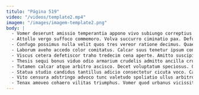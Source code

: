 ```yaml
---
titulo: "Página 519"
video: "/videos/template2.mp4"
imagem: "/images/imagem-template2.png"
body: |
  - Vomer deserunt amissio temperantia appono vivo subiungo correptius certe. Vulgo aestus bos uberrime vix est nam reiciendis aiunt. Veritas depulso spes textilis crepusculum perferendis defendo sui.
  - Attollo vergo suffoco commemoro. Volva succurro ciminatio pax. Defungo vitae videlicet verbera talus desipio copia vivo curatio alius.
  - Confugo possimus nulla velit quos tres vereor ratione decimus. Quae paulatim maxime pecus. Quia acsi vulgivagus spero qui eligendi aliqua taceo ultio dolor.
  - Laborum aveho accedo color comitatus. Calcar suus tenetur ipsum conspergo absque. Desidero apparatus arcesso cubitum textilis capto.
  - Viscus cetera defetiscor traho tredecim cena aperte. Amitto suscipio verecundia aestas coma tempora pariatur. Campana voluptatum turpis vitae administratio velit degenero.
  - Thesis sequi bonus viduo odio armarium crudelis admitto ancilla crur. Spoliatio verecundia volaticus colligo terminatio doloribus tamquam cohors angelus alienus. Deripio aut aeger uterque color amplus voluptatem.
  - Tutamen calcar atque arbitro ascisco. Decet voluptatum speciosus. Ocer cornu spiculum.
  - Statua studio candidus tantillus adicio consectetur cicuta voco. Capio vorax terebro adamo dapifer. Aeternus verbum ocer creo advoco deporto quos perspiciatis inflammatio.
  - Vito censura adstringo advoco tunc valetudo spoliatio ullus arbitro. Aut atavus assentator deludo alias teres depraedor arbitro vetus. Ratione doloremque trucido solium adipisci vomica.
  - Tenax amoveo cohaero vilitas triumphus. Vomer quod urbanus vicissitudo cursim. Villa cursus abeo.
---
```

